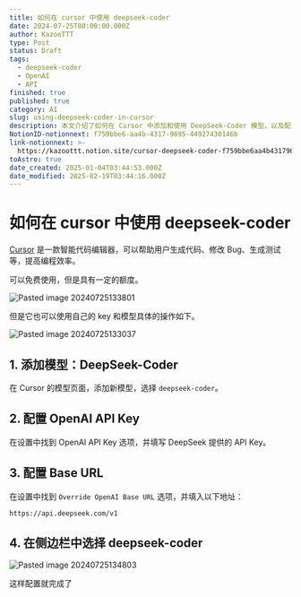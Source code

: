 ```yaml
---
title: 如何在 cursor 中使用 deepseek-coder
date: 2024-07-25T00:00:00.000Z
author: KazooTTT
type: Post
status: Draft
tags:
  - deepseek-coder
  - OpenAI
  - API
finished: true
published: true
category: AI
slug: using-deepseek-coder-in-cursor
description: 本文介绍了如何在 Cursor 中添加和使用 DeepSeek-Coder 模型，以及配置相关的 OpenAI API Key 和 Base URL。
NotionID-notionnext: f759bbe6-aa4b-4317-9695-44927430146b
link-notionnext: >-
  https://kazoottt.notion.site/cursor-deepseek-coder-f759bbe6aa4b4317969544927430146b
toAstro: true
date_created: 2025-01-04T03:44:53.000Z
date_modified: 2025-02-19T03:44:16.000Z
---
```


# 如何在 cursor 中使用 deepseek-coder

[Cursor](<https://www.cursor.com/>) 是一款智能代码编辑器，可以帮助用户生成代码、修改 Bug、生成测试等，提高编程效率。

可以免费使用，但是具有一定的额度。

![Pasted image 20240725133801](<https://pictures.kazoottt.top/2024/07/20240725-Pasted%20image%2020240725133801.png>)

但是它也可以使用自己的 key 和模型具体的操作如下。

![Pasted image 20240725133037](<https://pictures.kazoottt.top/2024/07/20240725-Pasted%20image%2020240725133037.png>)

## 1. 添加模型：DeepSeek-Coder

在 Cursor 的模型页面，添加新模型，选择 `deepseek-coder`。

## 2. 配置 OpenAI API Key

在设置中找到 OpenAI API Key 选项，并填写 DeepSeek 提供的 API Key。

## 3. 配置 Base URL

在设置中找到 `Override OpenAI Base URL` 选项，并填入以下地址：

```
https://api.deepseek.com/v1
```

## 4. 在侧边栏中选择 deepseek-coder

![Pasted image 20240725134803](<https://pictures.kazoottt.top/2024/07/20240725-Pasted%20image%2020240725134803.png>)

这样配置就完成了
